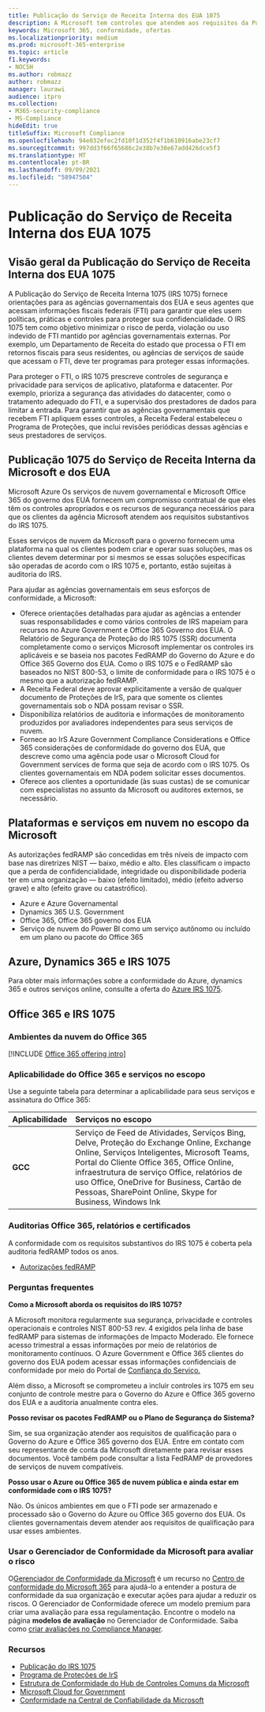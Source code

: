 ```yaml
---
title: Publicação do Serviço de Receita Interna dos EUA 1075
description: A Microsoft tem controles que atendem aos requisitos da Publicação do Serviço de Receita Interna dos EUA 1075.
keywords: Microsoft 365, conformidade, ofertas
ms.localizationpriority: medium
ms.prod: microsoft-365-enterprise
ms.topic: article
f1.keywords:
- NOCSH
ms.author: robmazz
author: robmazz
manager: laurawi
audience: itpro
ms.collection:
- M365-security-compliance
- MS-Compliance
hideEdit: true
titleSuffix: Microsoft Compliance
ms.openlocfilehash: 94e032efec2fd10f1d352f4f1b610916abe23cf7
ms.sourcegitcommit: 997dd3f66f65686c2e38b7e30e67add426dce5f3
ms.translationtype: MT
ms.contentlocale: pt-BR
ms.lasthandoff: 09/09/2021
ms.locfileid: "58947504"
---
```

# <a name="us-internal-revenue-service-publication-1075"></a>Publicação do Serviço de Receita Interna dos EUA 1075

## <a name="us-internal-revenue-service-publication-1075-overview"></a>Visão geral da Publicação do Serviço de Receita Interna dos EUA 1075

A Publicação do Serviço de Receita Interna 1075 (IRS 1075) fornece orientações para as agências governamentais dos EUA e seus agentes que acessam informações fiscais federais (FTI) para garantir que eles usem políticas, práticas e controles para proteger sua confidencialidade. O IRS 1075 tem como objetivo minimizar o risco de perda, violação ou uso indevido de FTI mantido por agências governamentais externas. Por exemplo, um Departamento de Receita do estado que processa o FTI em retornos fiscais para seus residentes, ou agências de serviços de saúde que acessam o FTI, deve ter programas para proteger essas informações.  
  
Para proteger o FTI, o IRS 1075 prescreve controles de segurança e privacidade para serviços de aplicativo, plataforma e datacenter. Por exemplo, prioriza a segurança das atividades do datacenter, como o tratamento adequado do FTI, e a supervisão dos prestadores de dados para limitar a entrada. Para garantir que as agências governamentais que recebem FTI apliquem esses controles, a Receita Federal estabeleceu o Programa de Proteções, que inclui revisões periódicas dessas agências e seus prestadores de serviços.

## <a name="microsoft-and-us-internal-revenue-service-publication-1075"></a>Publicação 1075 do Serviço de Receita Interna da Microsoft e dos EUA

Microsoft Azure Os [](https://products.office.com/government/office-365-web-services-for-government) serviços de nuvem governamental e Microsoft Office 365 do governo dos EUA fornecem um compromisso contratual de que eles têm os controles apropriados e os recursos de segurança necessários para que os clientes da agência Microsoft atendem aos requisitos substantivos do IRS 1075.  
  
Esses serviços de nuvem da Microsoft para o governo fornecem uma plataforma na qual os clientes podem criar e operar suas soluções, mas os clientes devem determinar por si mesmos se essas soluções específicas são operadas de acordo com o IRS 1075 e, portanto, estão sujeitas à auditoria do IRS.  
  
Para ajudar as agências governamentais em seus esforços de conformidade, a Microsoft:

- Oferece orientações detalhadas para ajudar as agências a entender suas responsabilidades e como vários controles de IRS mapeiam para recursos no Azure Government e Office 365 Governo dos EUA. O Relatório de Segurança de Proteção do IRS 1075 (SSR) documenta completamente como o serviços Microsoft implementar os controles irs aplicáveis e se baseia nos pacotes FedRAMP do Governo do Azure e do Office 365 Governo dos EUA. Como o IRS 1075 e o FedRAMP são baseados no NIST 800-53, o limite de conformidade para o IRS 1075 é o mesmo que a autorização fedRAMP.
- A Receita Federal deve aprovar explicitamente a versão de qualquer documento de Proteções de IrS, para que somente os clientes governamentais sob o NDA possam revisar o SSR.
- Disponibiliza relatórios de auditoria e informações de monitoramento produzidos por avaliadores independentes para seus serviços de nuvem.
- Fornece ao IrS Azure Government Compliance Considerations e Office 365 considerações de conformidade do governo dos EUA, que descreve como uma agência pode usar o Microsoft Cloud for Government services de forma que seja de acordo com o IRS 1075. Os clientes governamentais em NDA podem solicitar esses documentos.
- Oferece aos clientes a oportunidade (às suas custas) de se comunicar com especialistas no assunto da Microsoft ou auditores externos, se necessário.

## <a name="microsoft-in-scope-cloud-platforms--services"></a>Plataformas e serviços em nuvem no escopo da Microsoft

As autorizações fedRAMP são concedidas em três níveis de impacto com base nas diretrizes NIST — baixo, médio e alto. Eles classificam o impacto que a perda de confidencialidade, integridade ou disponibilidade poderia ter em uma organização — baixo (efeito limitado), médio (efeito adverso grave) e alto (efeito grave ou catastrófico).

- Azure e Azure Governamental
- Dynamics 365 U.S. Government
- Office 365, Office 365 governo dos EUA
- Serviço de nuvem do Power BI como um serviço autônomo ou incluído em um plano ou pacote do Office 365

## <a name="azure-dynamics-365-and-irs-1075"></a>Azure, Dynamics 365 e IRS 1075

Para obter mais informações sobre a conformidade do Azure, dynamics 365 e outros serviços online, consulte a oferta do [Azure IRS 1075](/azure/compliance/offerings/offering-irs-1075).

## <a name="office-365-and-irs-1075"></a>Office 365 e IRS 1075

### <a name="office-365-cloud-environments"></a>Ambientes da nuvem do Office 365

[!INCLUDE [Office 365 offering intro](../includes/o365-offering-introduction.md)]

### <a name="office-365-applicability-and-in-scope-services"></a>Aplicabilidade do Office 365 e serviços no escopo

Use a seguinte tabela para determinar a aplicabilidade para seus serviços e assinatura do Office 365:

| **Aplicabilidade** | **Serviços no escopo** |
|:------------------|:----------------------|
| **GCC** | Serviço de Feed de Atividades, Serviços Bing, Delve, Proteção do Exchange Online, Exchange Online, Serviços Inteligentes, Microsoft Teams, Portal do Cliente Office 365, Office Online, infraestrutura de serviço Office, relatórios de uso Office, OneDrive for Business, Cartão de Pessoas, SharePoint Online, Skype for Business, Windows Ink |

### <a name="office-365-audits-reports-and-certificates"></a>Auditorias Office 365, relatórios e certificados

A conformidade com os requisitos substantivos do IRS 1075 é coberta pela auditoria fedRAMP todos os anos.

- [Autorizações fedRAMP](https://marketplace.fedramp.gov/#/product/azure-government?sort=productName&productNameSearch=azure)

### <a name="frequently-asked-questions"></a>Perguntas frequentes

**Como a Microsoft aborda os requisitos do IRS 1075?**

A Microsoft monitora regularmente sua segurança, privacidade e controles operacionais e controles NIST 800-53 rev. 4 exigidos pela linha de base fedRAMP para sistemas de informações de Impacto Moderado. Ele fornece acesso trimestral a essas informações por meio de relatórios de monitoramento contínuos. O Azure Government e Office 365 clientes do governo dos EUA podem acessar essas informações confidenciais de conformidade por meio do Portal de [Confiança do Serviço.](https://aka.ms/stphelp)

Além disso, a Microsoft se comprometeu a incluir controles irs 1075 em seu conjunto de controle mestre para o Governo do Azure e Office 365 governo dos EUA e a auditoria anualmente contra eles.

**Posso revisar os pacotes FedRAMP ou o Plano de Segurança do Sistema?**

Sim, se sua organização atender aos requisitos de qualificação para o Governo do Azure e Office 365 governo dos EUA. Entre em contato com seu representante de conta da Microsoft diretamente para revisar esses documentos. Você também pode consultar a lista FedRAMP de provedores de serviços de nuvem compatíveis.

**Posso usar o Azure ou Office 365 de nuvem pública e ainda estar em conformidade com o IRS 1075?**

Não. Os únicos ambientes em que o FTI pode ser armazenado e processado são o Governo do Azure ou Office 365 governo dos EUA. Os clientes governamentais devem atender aos requisitos de qualificação para usar esses ambientes.

### <a name="use-microsoft-compliance-manager-to-assess-your-risk"></a>Usar o Gerenciador de Conformidade da Microsoft para avaliar o risco

O[Gerenciador de Conformidade da Microsoft](/microsoft-365/compliance/compliance-manager) é um recurso no [Centro de conformidade do Microsoft 365](/microsoft-365/compliance/microsoft-365-compliance-center) para ajudá-lo a entender a postura de conformidade da sua organização e executar ações para ajudar a reduzir os riscos. O Gerenciador de Conformidade oferece um modelo premium para criar uma avaliação para essa regulamentação. Encontre o modelo na página **modelos de avaliação** no Gerenciador de Conformidade. Saiba como [criar avaliações no Compliance Manager](/microsoft-365/compliance/compliance-manager-assessments).

### <a name="resources"></a>Recursos

- [Publicação do IRS 1075](https://www.irs.gov/pub/irs-pdf/p1075.pdf)
- [Programa de Proteções de IrS](https://www.irs.gov/uac/Safeguards-Program)
- [Estrutura de Conformidade do Hub de Controles Comuns da Microsoft](https://www.microsoft.com/trust-center/compliance/compliance-overview)
- [Microsoft Cloud for Government](https://azure.microsoft.com/global-infrastructure/government/)
- [Conformidade na Central de Confiabilidade da Microsoft](https://www.microsoft.com/trust-center/compliance/compliance-overview)

